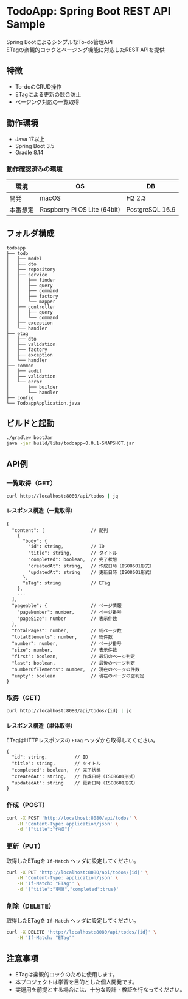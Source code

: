 # TodoApp: Spring Boot REST API Sample

Spring BootによるシンプルなTo-do管理API  
ETagの楽観的ロックとページング機能に対応したREST APIを提供

## 特徴

- To-doのCRUD操作
- ETagによる更新の競合防止
- ページング対応の一覧取得

## 動作環境

- Java 17以上
- Spring Boot 3.5
- Gradle 8.14

### 動作確認済みの環境

| 環境     | OS                           | DB              |
|----------|------------------------------|-----------------|
| 開発     | macOS                        | H2 2.3          |
| 本番想定 | Raspberry Pi OS Lite (64bit) | PostgreSQL 16.9 |

## フォルダ構成

```text
todoapp
├── todo
│   ├── model
│   ├── dto
│   ├── repository
│   ├── service
│   │   ├── finder
│   │   ├── query
│   │   ├── command
│   │   ├── factory
│   │   └── mapper
│   ├── controller
│   │   ├── query
│   │   └── command
│   ├── exception
│   └── handler
├── etag
│   ├── dto
│   ├── validation
│   ├── factory
│   ├── exception
│   └── handler
├── common
│   ├── audit
│   ├── validation
│   └── error
│       ├── builder
│       └── handler
├── config
└── TodoappApplication.java
```

## ビルドと起動

```bash
./gradlew bootJar
java -jar build/libs/todoapp-0.0.1-SNAPSHOT.jar
```

## API例

### 一覧取得（GET）

```bash
curl http://localhost:8080/api/todos | jq
```

#### レスポンス構造（一覧取得）

```text
{
  "content": [                 // 配列
    {
      "body": {
        "id": string,          // ID
        "title": string,       // タイトル
        "completed": boolean,  // 完了状態
        "createdAt": string,   // 作成日時（ISO8601形式）
        "updatedAt": string    // 更新日時（ISO8601形式）
      },
      "eTag": string           // ETag
    },
    ...
  ],
  "pageable": {                // ページ情報
    "pageNumber": number,      // ページ番号
    "pageSize": number         // 表示件数
  },
  "totalPages": number,        // 総ページ数
  "totalElements": number,     // 総件数
  "number": number,            // ページ番号
  "size": number,              // 表示件数
  "first": boolean,            // 最初のページ判定
  "last": boolean,             // 最後のページ判定
  "numberOfElements": number,  // 現在のページの件数
  "empty": boolean             // 現在のページの空判定
}
```

### 取得（GET）

```bash
curl http://localhost:8080/api/todos/{id} | jq
```

#### レスポンス構造（単体取得）

ETagはHTTPレスポンスの `ETag` ヘッダから取得してください。

```text
{
  "id": string,          // ID
  "title": string,       // タイトル
  "completed": boolean,  // 完了状態
  "createdAt": string,   // 作成日時（ISO8601形式）
  "updatedAt": string    // 更新日時（ISO8601形式）
}
```

### 作成（POST）

```bash
curl -X POST 'http://localhost:8080/api/todos' \
    -H 'Content-Type: application/json' \
    -d '{"title":"作成"}'
```

### 更新（PUT）

取得したETagを `If-Match` ヘッダに設定してください。

```bash
curl -X PUT 'http://localhost:8080/api/todos/{id}' \
    -H 'Content-Type: application/json' \
    -H 'If-Match: "ETag"' \
    -d '{"title":"更新","completed":true}'
```

### 削除（DELETE）

取得したETagを `If-Match` ヘッダに設定してください。

```bash
curl -X DELETE 'http://localhost:8080/api/todos/{id}' \
    -H 'If-Match: "ETag"'
```

## 注意事項

- ETagは楽観的ロックのために使用します。
- 本プロジェクトは学習を目的とした個人開発です。
- 実運用を前提とする場合には、十分な設計・検証を行なってください。

